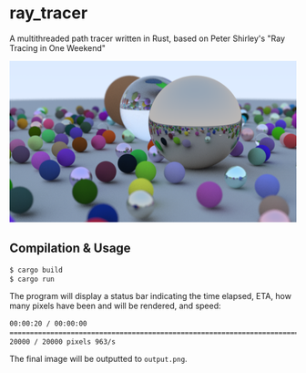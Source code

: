 # ray_tracer
A multithreaded path tracer written in Rust, based on Peter Shirley's "Ray Tracing in One Weekend"

![Final render](https://raw.githubusercontent.com/jadenPete/ray_tracer/master/Final.png)

## Compilation & Usage

```
$ cargo build
$ cargo run
```

The program will display a status bar indicating the time elapsed, ETA, how many pixels have been and will be rendered, and speed:

```
00:00:20 / 00:00:00 ========================================================================= 20000 / 20000 pixels 963/s
```

The final image will be outputted to `output.png`.
